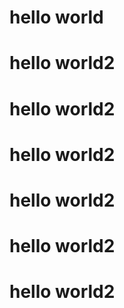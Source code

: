 # hello world
# hello world2
# hello world2
# hello world2
# hello world2
# hello world2
# hello world2